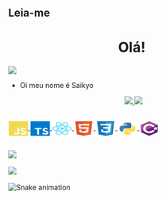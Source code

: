 ## Leia-me

<div>
  
<h1 align="center">Olá! <img src="https://github.com/natxdixie/image/blob/main/f7c6afe87c8c19023946cb8747e54552.gif" style="border-radius:5;" width="45px" alt=""><br></h1>

<p align="center">

<a href="https://youtube.com/channel/SaikyoDev"><img align="center" height="auto" src="https://telegra.ph/file/9bb7a0ce7a310477ffc9b.jpg"/></a>

<p align="center">

- Oi meu nome é Saikyo
  
<p align="center">

<a href="">

<img height="115em" src="https://github-readme-stats.vercel.app/api?username=YajiirDev&show_icons=true&theme=dark&include_all_commits=true&count_private=true"/>

<img height="115em" src="https://github-readme-stats.vercel.app/api/top-langs/?username=YajiirDev&layout=compact&langs_count=16&theme=dark"/>

</a>

<div align="center">

  <a href="https://github.com/YajiirDev">
    
</div>

<div style="display: inline_block"><br>

  <img align="center" alt="YajiirDev-Js" height="30" width="40" src="https://raw.githubusercontent.com/devicons/devicon/master/icons/javascript/javascript-plain.svg">

  <img align="center" alt="YajiirDev-Ts" height="30" width="40" src="https://raw.githubusercontent.com/devicons/devicon/master/icons/typescript/typescript-plain.svg">

  <img align="center" alt="YajiirDev-React" height="30" width="40" src="https://raw.githubusercontent.com/devicons/devicon/master/icons/react/react-original.svg">

  <img align="center" alt="YajiirDev-HTML" height="30" width="40" src="https://raw.githubusercontent.com/devicons/devicon/master/icons/html5/html5-original.svg">

  <img align="center" alt="YajiirDev-CSS" height="30" width="40" src="https://raw.githubusercontent.com/devicons/devicon/master/icons/css3/css3-original.svg">

  <img align="center" alt="YajiirDev-Python" height="30" width="40" src="https://raw.githubusercontent.com/devicons/devicon/master/icons/python/python-original.svg">

  <img align="center" alt="YajiirDev-Csharp" height="30" width="40" src="https://raw.githubusercontent.com/devicons/devicon/master/icons/csharp/csharp-original.svg">

</div>

  

  ##

 

<div> 

<a href="https://youtube.com/c/SaikyoDev" target="_blank"><img src="https://img.shields.io/badge/YouTube-FF0000?style=for-the-badge&logo=youtube&logoColor=white" target="_blank"></a>

  <a href="https://instagram.com/saikyon_" target="_blank"><img src="https://img.shields.io/badge/-Instagram-%23E4405F?style=for-the-badge&logo=instagram&logoColor=white" target="_blank"></a>

  

![Snake animation](https://github.com/YajiirDev/blob/output/github-contribution-grid-snake.svg)

  

</div>
